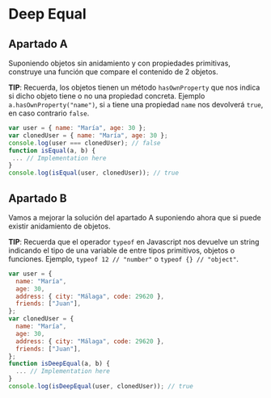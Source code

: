 # Deep Equal

## Apartado A

Suponiendo objetos sin anidamiento y con propiedades primitivas, construye una función que compare el contenido de 2 objetos.

**TIP**: Recuerda, los objetos tienen un método `hasOwnProperty` que nos indica si dicho objeto tiene o no una propiedad concreta. Ejemplo `a.hasOwnProperty("name")`, si `a` tiene una propiedad `name` nos devolverá `true`, en caso contrario `false`.

```javascript
var user = { name: "María", age: 30 };
var clonedUser = { name: "María", age: 30 };
console.log(user === clonedUser); // false
function isEqual(a, b) {
 ... // Implementation here
}
console.log(isEqual(user, clonedUser)); // true
```

## Apartado B

Vamos a mejorar la solución del apartado A suponiendo ahora que si puede existir anidamiento de objetos.

**TIP**: Recuerda que el operador `typeof` en Javascript nos devuelve un string indicando el tipo de una variable de entre tipos primitivos, objetos o funciones. Ejemplo, `typeof 12 // "number"` o `typeof {} // "object"`.

```js
var user = {
  name: "María",
  age: 30,
  address: { city: "Málaga", code: 29620 },
  friends: ["Juan"],
};
var clonedUser = {
  name: "María",
  age: 30,
  address: { city: "Málaga", code: 29620 },
  friends: ["Juan"],
};
function isDeepEqual(a, b) {
  ... // Implementation here
}
console.log(isDeepEqual(user, clonedUser)); // true
```